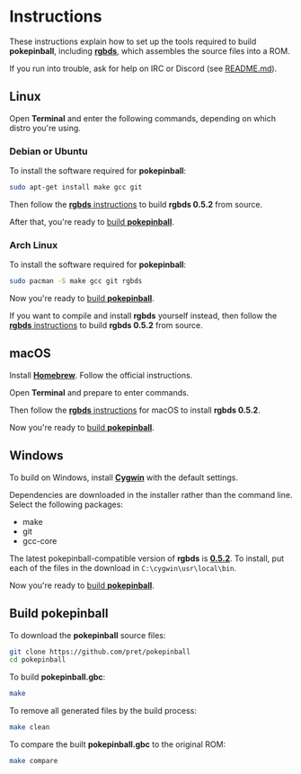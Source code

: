 # Instructions

These instructions explain how to set up the tools required to build **pokepinball**, including [**rgbds**](https://github.com/gbdev/rgbds), which assembles the source files into a ROM.

If you run into trouble, ask for help on IRC or Discord (see [README.md](README.md)).

## Linux

Open **Terminal** and enter the following commands, depending on which distro you're using.

### Debian or Ubuntu

To install the software required for **pokepinball**:

```bash
sudo apt-get install make gcc git
```

Then follow the [**rgbds** instructions](https://rgbds.gbdev.io/install#building-from-source) to build **rgbds 0.5.2** from source.

After that, you're ready to [build **pokepinball**](#build-pokepinball).

### Arch Linux

To install the software required for **pokepinball**:

```bash
sudo pacman -S make gcc git rgbds
```

Now you're ready to [build **pokepinball**](#build-pokepinball).

If you want to compile and install **rgbds** yourself instead, then follow the [**rgbds** instructions](https://rgbds.gbdev.io/install#building-from-source) to build **rgbds 0.5.2** from source.


## macOS

Install [**Homebrew**](https://brew.sh/). Follow the official instructions.

Open **Terminal** and prepare to enter commands.

Then follow the [**rgbds** instructions](https://rgbds.gbdev.io/install#pre-built) for macOS to install **rgbds 0.5.2**.

Now you're ready to [build **pokepinball**](#build-pokepinball).


## Windows

To build on Windows, install [**Cygwin**](http://cygwin.com/install.html) with the default settings.

Dependencies are downloaded in the installer rather than the command line.
Select the following packages:
* make
* git
* gcc-core

The latest pokepinball-compatible version of **rgbds** is  [**0.5.2**](https://github.com/gbdev/rgbds/releases/v0.5.2). To install, put each of the files in the download in `C:\cygwin\usr\local\bin`.

Now you're ready to [build **pokepinball**](#build-pokepinball).

## Build pokepinball

To download the **pokepinball** source files:

```bash
git clone https://github.com/pret/pokepinball
cd pokepinball
```

To build **pokepinball.gbc**:

```bash
make
```

To remove all generated files by the build process:

```bash
make clean
```

To compare the built **pokepinball.gbc** to the original ROM:

```bash
make compare
```
